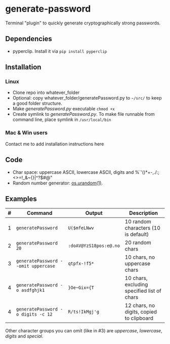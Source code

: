 # generate-password
Terminal "plugin" to quickly generate cryptographically strong passwords.

## Dependencies
- pyperclip. Install it via `pip install pyperclip`

## Installation
### Linux
- Clone repo into whatever_folder
- Optional: copy whatever_folder/generatePassword.py to `~/src/` to keep a good folder structure.
- Make _generatePassword.py_ executable `chmod +x`
- Create symlink to _generatePassword.py_. To make file runnable from command line, place symlink in `/usr/local/bin`

### Mac & Win users
Contact me to add installation instructions here

## Code
- Char space: uppercase ASCII, lowercase ASCII, digits and %`\'()*+-,./:;<>=!_&~{}|^?$#@"
- Random number generator: [os.urandom(1)](https://docs.python.org/3.4/library/os.html#os.urandom).

## Examples
| # | Command | Output | Description |
| - | - | - | - |
| 1 | `generatePassword`| `U($mfeLNwv` | 10 random characters (10 is default) |
| 2 | `generatePassword 20` | `:doAV@YzS18pos:e@.no` | 20 random chars |
| 3 | `generatePassword --omit uppercase` | `qtpfx-!f5*` | 10 chars, no uppercase chars |
| 4 | `generatePassword -o asdfghjk1` | `}Oe~Gix={T` | 10 chars, excluding specified list of chars |
| 4 | `generatePassword -o digits -c 12` | `R/ts!IkMgj'g` | 12 chars, no digits, copied to clipboard |

Other character groups you can omit (like in #3) are _uppercase_, _lowercase_, _digits_ and _special_.
